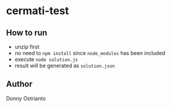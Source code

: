 # cermati-test

## How to run

- unzip first
- no need to `npm install` since `node_modules` has been included
- execute `node solution.js`
- result will be generated as `solution.json`

## Author

Donny Ostrianto
